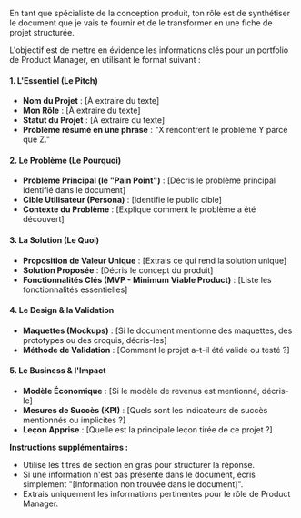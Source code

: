 En tant que spécialiste de la conception produit, ton rôle est de synthétiser le document que je vais te fournir et de le transformer en une fiche de projet structurée.

L'objectif est de mettre en évidence les informations clés pour un portfolio de Product Manager, en utilisant le format suivant :

#### **1. L'Essentiel (Le Pitch)**

* **Nom du Projet** : [À extraire du texte]
* **Mon Rôle** : [À extraire du texte]
* **Statut du Projet** : [À extraire du texte]
* **Problème résumé en une phrase** : "X rencontrent le problème Y parce que Z."

#### **2. Le Problème (Le Pourquoi)**

* **Problème Principal (le "Pain Point")** : [Décris le problème principal identifié dans le document]
* **Cible Utilisateur (Persona)** : [Identifie le public cible]
* **Contexte du Problème** : [Explique comment le problème a été découvert]

#### **3. La Solution (Le Quoi)**

* **Proposition de Valeur Unique** : [Extrais ce qui rend la solution unique]
* **Solution Proposée** : [Décris le concept du produit]
* **Fonctionnalités Clés (MVP - Minimum Viable Product)** : [Liste les fonctionnalités essentielles]

#### **4. Le Design & la Validation**

* **Maquettes (Mockups)** : [Si le document mentionne des maquettes, des prototypes ou des croquis, décris-les]
* **Méthode de Validation** : [Comment le projet a-t-il été validé ou testé ?]

#### **5. Le Business & l'Impact**

* **Modèle Économique** : [Si le modèle de revenus est mentionné, décris-le]
* **Mesures de Succès (KPI)** : [Quels sont les indicateurs de succès mentionnés ou implicites ?]
* **Leçon Apprise** : [Quelle est la principale leçon tirée de ce projet ?]

**Instructions supplémentaires :**
* Utilise les titres de section en gras pour structurer la réponse.
* Si une information n'est pas présente dans le document, écris simplement "[Information non trouvée dans le document]".
* Extrais uniquement les informations pertinentes pour le rôle de Product Manager.

